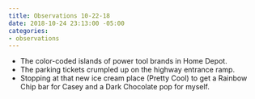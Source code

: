 ```yaml
---
title: Observations 10-22-18
date: 2018-10-24 23:13:00 -05:00
categories:
- observations
---
```


- The color-coded islands of power tool brands in Home Depot.
- The parking tickets crumpled up on the highway entrance ramp.
- Stopping at that new ice cream place (Pretty Cool) to get a Rainbow Chip bar for Casey and a Dark Chocolate pop for myself.